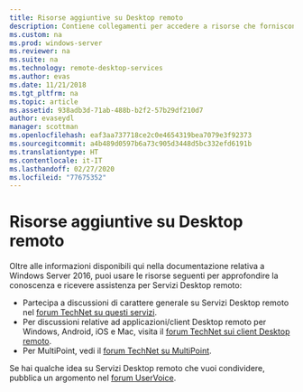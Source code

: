 ```yaml
---
title: Risorse aggiuntive su Desktop remoto
description: Contiene collegamenti per accedere a risorse che forniscono altre informazioni e assistenza su Servizi Desktop remoto.
ms.custom: na
ms.prod: windows-server
ms.reviewer: na
ms.suite: na
ms.technology: remote-desktop-services
ms.author: evas
ms.date: 11/21/2018
ms.tgt_pltfrm: na
ms.topic: article
ms.assetid: 938adb3d-71ab-488b-b2f2-57b29df210d7
author: evaseydl
manager: scottman
ms.openlocfilehash: eaf3aa737718ce2c0e4654319bea7079e3f92373
ms.sourcegitcommit: a4b489d0597b6a73c905d3448d5bc332efd6191b
ms.translationtype: HT
ms.contentlocale: it-IT
ms.lasthandoff: 02/27/2020
ms.locfileid: "77675352"
---
```

# <a name="additional-remote-desktop-resources"></a>Risorse aggiuntive su Desktop remoto

Oltre alle informazioni disponibili qui nella documentazione relativa a Windows Server 2016, puoi usare le risorse seguenti per approfondire la conoscenza e ricevere assistenza per Servizi Desktop remoto:

- Partecipa a discussioni di carattere generale su Servizi Desktop remoto nel [forum TechNet su questi servizi](https://aka.ms/technetforum-rds).
- Per discussioni relative ad applicazioni/client Desktop remoto per Windows, Android, iOS e Mac, visita il [forum TechNet sui client Desktop remoto](https://aka.ms/technetforum-rdc).
- Per MultiPoint, vedi il [forum TechNet su MultiPoint](https://aka.ms/multipoint-forum).

Se hai qualche idea su Servizi Desktop remoto che vuoi condividere, pubblica un argomento nel [forum UserVoice](https://aka.ms/uservoice-rds).
